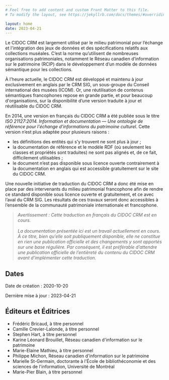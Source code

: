 ```yaml
---
# Feel free to add content and custom Front Matter to this file.
# To modify the layout, see https://jekyllrb.com/docs/themes/#overriding-theme-defaults

layout: home
date: 2023-04-21
---
```


Le CIDOC CRM est largement utilisé par le milieu patrimonial pour l’échange et l'intégration des jeux de données et des spécifications relatifs aux collections muséales. C’est la norme qu’utilisent de nombreuses organisations patrimoniales, notamment le Réseau canadien d’information sur le patrimoine (RCIP) dans le développement d’un modèle de données sémantique pour les collections. 

À l’heure actuelle, le CIDOC CRM est développé et maintenu à jour exclusivement en anglais par le CRM SIG, un sous-groupe du Conseil international des musées (ICOM). Or, une réutilisation de contenus sémantiques francophones repose en grande partie, et pour beaucoup d'organisations, sur la disponibilité d’une version traduite à jour et réutilisable du CIDOC CRM.

En 2014, une version en français du CIDOC CRM a été publiée sous le titre *ISO 21127:2014. Information et documentation — Une ontologie de référence pour l'échange d'informations du patrimoine culturel*. Cette version n’est plus adaptée pour plusieurs raisons : 

* les définitions des entités qui s’y trouvent ne sont plus à jour ; 
* la documentation de référence et le modèle RDF (où seulement les classes et propriétés sont traduites) ne sont pas alignés et, de ce fait, difficilement utilisables ;	
* le document n’est pas disponible sous licence ouverte contrairement à la documentation en anglais qui est accessible gratuitement sur le site du CIDOC CRM.

Une nouvelle initiative de traduction du CIDOC CRM a donc été mise en place par des intervenants du milieu patrimonial francophone afin de rendre ce standard disponible sous licence ouverte et gratuitement, et ce avec l’aval du CRM SIG. Les résultats de ces travaux seront donc accessibles à l’ensemble de la communauté patrimoniale internationale et francophone.

> *Avertissement : Cette traduction en français du CIDOC CRM est en cours.<br><br>La documentation présentée ici est un travail actuellement en cours. À ce titre, bien qu’elle soit publiquement disponible, elle ne constitue en rien une publication officielle et des changements y sont apportés sur une base régulière. Par conséquent, il est préférable d’attendre une publication officielle de l’entièreté du contenu du CIDOC CRM avant d’implémenter cette traduction.*


## Dates

Date de création : 2020-10-20

Dernière mise à jour : 2023-04-21

## Éditeurs et Éditrices 

* Frédéric Bricaud, à titre personnel
* Camille Crevier-Lalonde, à titre personnel
* Stephen Hart, à titre personnel
* Karine Léonard Brouillet, Réseau canadien d'information sur le patrimoine
* Marie-Elaine Mathieu, à titre personnel
* Philippe Michon, Réseau canadien d'information sur le patrimoine
* Marielle St-Germain, doctorante à l'École de bibliothéconomie et des sciences de l'information, Université de Montréal
* Marie-Pier Blain, à titre personnel
